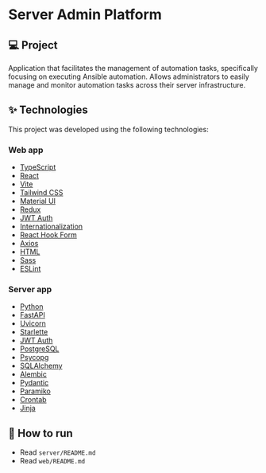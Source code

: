 # Server Admin Platform

## 💻 Project

Application that facilitates the management of automation tasks, specifically focusing on executing Ansible automation. Allows administrators to easily manage and monitor automation tasks across their server infrastructure.

## ✨ Technologies

This project was developed using the following technologies:

### Web app

- [TypeScript](https://www.typescriptlang.org/)
- [React](https://react.dev/)
- [Vite](https://vitejs.dev/)
- [Tailwind CSS](https://tailwindcss.com/)
- [Material UI](https://mui.com/)
- [Redux](https://react-redux.js.org/)
- [JWT Auth](https://jwt.io/)
- [Internationalization](https://formatjs.io/)
- [React Hook Form](https://react-hook-form.com/)
- [Axios](https://axios-http.com/)
- [HTML](https://developer.mozilla.org/en-US/docs/Web/HTML)
- [Sass](https://sass-lang.com/)
- [ESLint](https://eslint.org/)

### Server app

- [Python](https://www.python.org/)
- [FastAPI](https://fastapi.tiangolo.com/)
- [Uvicorn](https://www.uvicorn.org/)
- [Starlette](https://www.starlette.io/)
- [JWT Auth](https://python-jose.readthedocs.io/en/latest/)
- [PostgreSQL](https://www.postgresql.org/)
- [Psycopg](https://www.psycopg.org/)
- [SQLAlchemy](https://www.sqlalchemy.org/)
- [Alembic](https://alembic.sqlalchemy.org/en/latest/)
- [Pydantic](https://pydantic.dev/)
- [Paramiko](https://www.paramiko.org/)
- [Crontab](https://crontab.guru/)
- [Jinja](https://jinja.palletsprojects.com/en/latest/)

## 🚀 How to run

- Read `server/README.md`
- Read `web/README.md`
